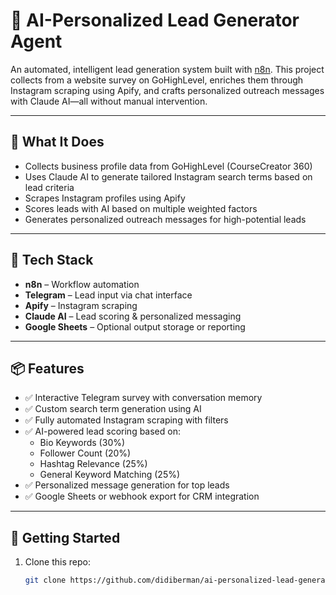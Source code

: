 # 🤖 AI-Personalized Lead Generator Agent

An automated, intelligent lead generation system built with [n8n](https://n8n.io). This project collects from a website survey on GoHighLevel, enriches them through Instagram scraping using Apify, and crafts personalized outreach messages with Claude AI—all without manual intervention.

---

## 🧠 What It Does

- Collects business profile data from GoHighLevel (CourseCreator 360)
- Uses Claude AI to generate tailored Instagram search terms based on lead criteria
- Scrapes Instagram profiles using Apify
- Scores leads with AI based on multiple weighted factors
- Generates personalized outreach messages for high-potential leads

---

## 🔧 Tech Stack

- **n8n** – Workflow automation
- **Telegram** – Lead input via chat interface
- **Apify** – Instagram scraping
- **Claude AI** – Lead scoring & personalized messaging
- **Google Sheets** – Optional output storage or reporting

---

## 📦 Features

- ✅ Interactive Telegram survey with conversation memory
- ✅ Custom search term generation using AI
- ✅ Fully automated Instagram scraping with filters
- ✅ AI-powered lead scoring based on:
  - Bio Keywords (30%)
  - Follower Count (20%)
  - Hashtag Relevance (25%)
  - General Keyword Matching (25%)
- ✅ Personalized message generation for top leads
- ✅ Google Sheets or webhook export for CRM integration

---

## 🚀 Getting Started

1. Clone this repo:
   ```bash
   git clone https://github.com/didiberman/ai-personalized-lead-generator.git
